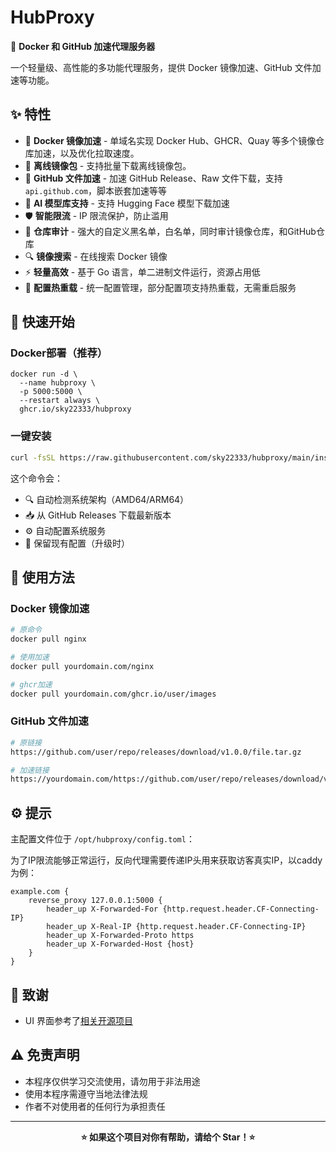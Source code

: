 # HubProxy

🚀 **Docker 和 GitHub 加速代理服务器**

一个轻量级、高性能的多功能代理服务，提供 Docker 镜像加速、GitHub 文件加速等功能。

## ✨ 特性

- 🐳 **Docker 镜像加速** - 单域名实现 Docker Hub、GHCR、Quay 等多个镜像仓库加速，以及优化拉取速度。
- 🐳 **离线镜像包** - 支持批量下载离线镜像包。
- 📁 **GitHub 文件加速** - 加速 GitHub Release、Raw 文件下载，支持`api.github.com`，脚本嵌套加速等等
- 🤖 **AI 模型库支持** - 支持 Hugging Face 模型下载加速
- 🛡️ **智能限流** - IP 限流保护，防止滥用
- 🚫 **仓库审计** - 强大的自定义黑名单，白名单，同时审计镜像仓库，和GitHub仓库
- 🔍 **镜像搜索** - 在线搜索 Docker 镜像
- ⚡ **轻量高效** - 基于 Go 语言，单二进制文件运行，资源占用低
- 🔧 **配置热重载** - 统一配置管理，部分配置项支持热重载，无需重启服务

## 🚀 快速开始

### Docker部署（推荐）
```
docker run -d \
  --name hubproxy \
  -p 5000:5000 \
  --restart always \
  ghcr.io/sky22333/hubproxy
```



### 一键安装

```bash
curl -fsSL https://raw.githubusercontent.com/sky22333/hubproxy/main/install-service.sh | sudo bash
```

这个命令会：
- 🔍 自动检测系统架构（AMD64/ARM64）
- 📥 从 GitHub Releases 下载最新版本
- ⚙️ 自动配置系统服务
- 🔄 保留现有配置（升级时）



## 📖 使用方法

### Docker 镜像加速

```bash
# 原命令
docker pull nginx

# 使用加速
docker pull yourdomain.com/nginx

# ghcr加速
docker pull yourdomain.com/ghcr.io/user/images
```

### GitHub 文件加速

```bash
# 原链接
https://github.com/user/repo/releases/download/v1.0.0/file.tar.gz

# 加速链接
https://yourdomain.com/https://github.com/user/repo/releases/download/v1.0.0/file.tar.gz
```



## ⚙️ 提示

主配置文件位于 `/opt/hubproxy/config.toml`：

为了IP限流能够正常运行，反向代理需要传递IP头用来获取访客真实IP，以caddy为例：
```
example.com {
    reverse_proxy 127.0.0.1:5000 {
        header_up X-Forwarded-For {http.request.header.CF-Connecting-IP}
        header_up X-Real-IP {http.request.header.CF-Connecting-IP}
        header_up X-Forwarded-Proto https
        header_up X-Forwarded-Host {host}
    }
}
```


## 🙏 致谢


- UI 界面参考了[相关开源项目](https://github.com/WJQSERVER-STUDIO/GHProxy-Frontend)

## ⚠️ 免责声明

- 本程序仅供学习交流使用，请勿用于非法用途
- 使用本程序需遵守当地法律法规
- 作者不对使用者的任何行为承担责任

---

<div align="center">

**⭐ 如果这个项目对你有帮助，请给个 Star！⭐**

</div>
